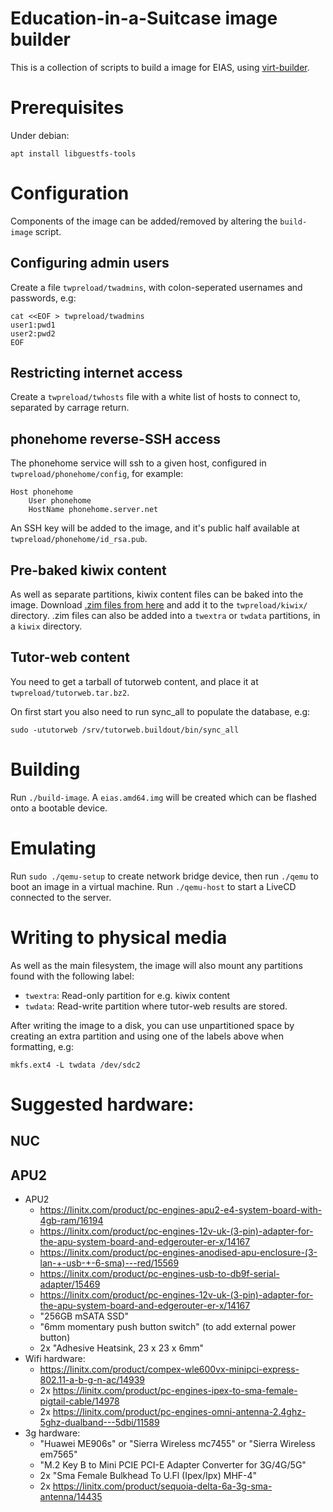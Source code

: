 # Education-in-a-Suitcase image builder

This is a collection of scripts to build a image for EIAS, using
[virt-builder](https://developer.fedoraproject.org/tools/virt-builder/about.html).

# Prerequisites

Under debian:

    apt install libguestfs-tools

# Configuration

Components of the image can be added/removed by altering the ``build-image`` script.

## Configuring admin users

Create a file ``twpreload/twadmins``, with colon-seperated usernames and passwords, e.g:

```
cat <<EOF > twpreload/twadmins
user1:pwd1
user2:pwd2
EOF
```

## Restricting internet access

Create a ``twpreload/twhosts`` file with a white list of hosts to connect to, separated by carrage return.

## phonehome reverse-SSH access

The phonehome service will ssh to a given host, configured in ``twpreload/phonehome/config``, for example:

```
Host phonehome
    User phonehome
    HostName phonehome.server.net
```

An SSH key will be added to the image, and it's public half available at ``twpreload/phonehome/id_rsa.pub``.

## Pre-baked kiwix content

As well as separate partitions, kiwix content files can be baked into the image.
Download [.zim files from here](https://wiki.kiwix.org/wiki/Content_in_all_languages) and add it to the
``twpreload/kiwix/`` directory. .zim files can also be added into a ``twextra``
or ``twdata`` partitions, in a ``kiwix`` directory.

## Tutor-web content

You need to get a tarball of tutorweb content, and place it at ``twpreload/tutorweb.tar.bz2``.

On first start you also need to run sync_all to populate the database, e.g:

    sudo -ututorweb /srv/tutorweb.buildout/bin/sync_all

# Building

Run ``./build-image``. A ``eias.amd64.img`` will be created which can be flashed onto a bootable device.

# Emulating

Run ``sudo ./qemu-setup`` to create network bridge device, then run ``./qemu``
to boot an image in a virtual machine. Run ``./qemu-host`` to start a LiveCD
connected to the server.

# Writing to physical media

As well as the main filesystem, the image will also mount any partitions found
with the following label:

* ``twextra``: Read-only partition for e.g. kiwix content
* ``twdata``: Read-write partition where tutor-web results are stored.

After writing the image to a disk, you can use unpartitioned space by creating
an extra partition and using one of the labels above when formatting, e.g:

    mkfs.ext4 -L twdata /dev/sdc2

# Suggested hardware:

## NUC

## APU2

* APU2
  * https://linitx.com/product/pc-engines-apu2-e4-system-board-with-4gb-ram/16194
  * https://linitx.com/product/pc-engines-12v-uk-(3-pin)-adapter-for-the-apu-system-board-and-edgerouter-er-x/14167
  * https://linitx.com/product/pc-engines-anodised-apu-enclosure-(3-lan-+-usb-+-6-sma)---red/15569
  * https://linitx.com/product/pc-engines-usb-to-db9f-serial-adapter/15469
  * https://linitx.com/product/pc-engines-12v-uk-(3-pin)-adapter-for-the-apu-system-board-and-edgerouter-er-x/14167
  * "256GB mSATA SSD"
  * "6mm momentary push button switch" (to add external power button)
  * 2x "Adhesive Heatsink, 23 x 23 x 6mm"
* Wifi hardware:
  * https://linitx.com/product/compex-wle600vx-minipci-express-802.11-a-b-g-n-ac/14939
  * 2x https://linitx.com/product/pc-engines-ipex-to-sma-female-pigtail-cable/14978
  * 2x https://linitx.com/product/pc-engines-omni-antenna-2.4ghz-5ghz-dualband---5dbi/11589
* 3g hardware:
  * "Huawei ME906s" or "Sierra Wireless mc7455" or "Sierra Wireless em7565"
  * "M.2 Key B to Mini PCIE PCI-E Adapter Converter for 3G/4G/5G"
  * 2x "Sma Female Bulkhead To U.Fl (Ipex/Ipx) MHF-4"
  * 2x https://linitx.com/product/sequoia-delta-6a-3g-sma-antenna/14435
